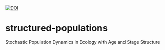 [![DOI](https://zenodo.org/badge/649877.svg)](https://zenodo.org/badge/latestdoi/649877)


# structured-populations

Stochastic Population Dynamics in Ecology with Age and Stage Structure
